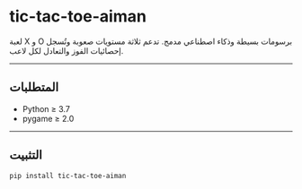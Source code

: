 # tic-tac-toe-aiman

لعبة X و O برسومات بسيطة وذكاء اصطناعي مدمج. تدعم ثلاثة مستويات صعوبة وتُسجل إحصائيات الفوز والتعادل لكل لاعب.

---

## المتطلبات

- Python ≥ 3.7  
- pygame ≥ 2.0  

---

## التثبيت

```bash
pip install tic-tac-toe-aiman

